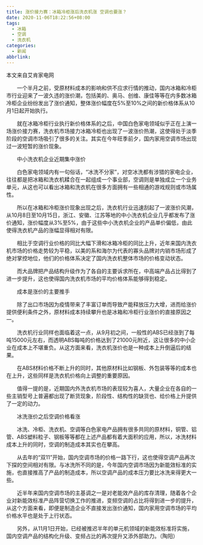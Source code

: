 ```yaml
---
title: 涨价接力赛：冰箱冷柜涨后洗衣机涨 空调也要涨？
date: 2020-11-06T18:22:56+08:00
tags:
  - 冰箱
  - 空调
  - 洗衣机
categories:
  - 新闻
abbrlink:
---
```


本文来自艾肯家电网

　　一个半月之前，受原材料成本的影响和供不应求行情的推动，国内冰箱和冷柜市行业迎来了一波久违的涨价潮，包括美的、奥马、创维、康佳等等在内多数冰箱冷柜企业纷纷发出了涨价通知，整体涨价幅度在5%至10%之间的新价格体系从10月1日起开始执行。

　　就在冰箱冷柜行业执行新价格体系的之后，中国白色家电领域似乎正在上演一场涨价接力赛，洗衣机市场接力冰箱冷柜也出现了一波涨价热潮，这使得处于淡季阶段的空调市场吸引了很多的关注。其实在今年旺季前夕，国内家用空调市场出现过一波短暂的涨价现象。

　　中小洗衣机企业近期集中涨价

　　白色家电领域内有一句俗话，“冰洗不分家”，对空冰洗都有涉猎的家电企业，往往都是把冰箱和洗衣机糅合在一起组成一个事业部，空调则是单独成立一个业务单元，从这也可以看出冰箱和洗衣机在很多方面拥有一些相通的游戏规则或市场属性。

　　所以在冰箱和冷柜涨价现象出现之后，洗衣机行业迅速刮起了一波涨价风潮，从10月8日至10月15日，浙江、安徽、江苏等地的中小洗衣机企业几乎都发布了涨价通知，涨价幅度从3%至5%，由于这些中小洗衣机企业的产品单价偏低，由此使得洗衣机产品的涨幅显得相对有限。

　　相比于空调行业价格的同比大幅下滑和冰箱冷柜的同比上升，近年来国内洗衣机市场的价格走势较为平稳，以美的系和海尔为代表的寡头品牌对内销市场形成了绝对掌控地位，他们的价格体系决定了国内洗衣机整体市场的价格变动状态。

　　而大品牌把产品结构升级作为了各自的主要诉求所在，中高端产品占比得到了进一步提升，这也使得国内洗衣机市场的平均价格体系能够得到稳定。

　　成本是涨价的主要推手

　　除了出口市场因为疫情带来了丰富订单而导致产能释放压力大增，进而给涨价提供便利条件之外，原材料成本持续攀升也是冰箱和冷柜行业涨价的直接原因之一。

　　洗衣机行业同样也面临着这一点，从9月初之间，一般性的ABS已经涨到了每吨15000元左右，而透明ABS每吨的价格达到了21000元附近，这让很多的中小企业在成本上不堪重负。从这方面来看，洗衣机涨价也是一种成本上升倒逼后的结果。

　　在ABS材料价格不断上升的同时，其他原材料比如钢板、外包装等等的成本也在上升，这些同样是洗衣机价格向上调整的重要原因。

　　值得一提的是，近期国内外洗衣机市场的表现较为喜人，大量企业在各自的一些主销型号上普遍都出现了断货现象，阶段性、结构性的缺货也、给价格上升提供了一定的动力。

　　冰洗涨价之后空调价格看涨

　　冰洗、冷柜、洗衣机、空调等白色家电产品拥有很多共同的原材料，铜管、铝管、ABS塑料粒子、钢板等等都在上述产品都有着大面积的应用，所以，冰洗材料成本上升的同时，空调的制造成本其实也在攀高。

　　从去年的“双11”开始，国内空调市场的价格一路下行，这也使得空调产品再次下探的空间相对有限。与冰洗所不同的是，今年国内空调市场因为新能效标准的实施，也直接推高了产品的制造成本，所以空调产品的成本压力要比冰洗来得更大一些。

　　近半年来国内空调市场的主基调之一是对老能效产品的库存清理，随着各个企业对新能效标准产品阵营切换工作的推进，变频空调的占比将得到进一步的提升，从这个方面来看，即便是制造企业不直接发出涨价通知，国内家用空调市场的平均价格水平也是处于上行状态。

　　另外，从11月1日开始，已经被推迟半年的单元机领域的新能效标准将实施，国内空调产品的结构化升级、变频占比的再次提升又添外部助力。（陶阳）